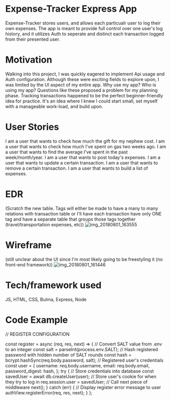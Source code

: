 # Expense-Tracker Express App
Expense-Tracker stores users, and allows each particualr user to log their own expenses. The app is meant to provide full control over one user's log history, and it utilizes Auth to seperate and distinct each transaction logged from their presented user.

# Motivation
Walking into this project, I was quickly eagered to implement Api usage and Auth configuration. Although these were exciting fields to explore upon, I was limited by the UI aspect of my entire app. Why use my app? Who is using my app? Questions like these proposed a problem for my planning phase. Tracking transactions happened to be the perfect beginner-friendly idea for practice. It's an idea where I knew I could start small, set myself with a manageable work-load, and build upon.

# User Stories
I am a user that wants to check how much the gift for my nephew cost.
I am a user that wants to check how much I've spent on gas two weeks ago.
I am a user that wants to find the average I've spent in the past week/month/year.
I am a user that wants to post today's expenses.
I am a user that wants to update a certain transaction.
I am a user that wants to remove a certain transaction.
I am a user that wants to build a list of expenses.

# EDR
(Scratch the new table. Tags will either be made to have a many to many relations with transaction table or I'll have each transaction have only ONE tag and have a separate table that groups those tags together (travel/transportation expenses, etc))
![img_20180801_163555](https://media.git.generalassemb.ly/user/14921/files/587728a0-95ab-11e8-83b0-e8a0dc9d6699)

# Wireframe
(still unclear about the UI since I'm most likely going to be freestyling it (no front-end framework))
![img_20180801_161446](https://media.git.generalassemb.ly/user/14921/files/7342a9d4-95ab-11e8-955d-33777d9d657c)

# Tech/framework used
JS, HTML, CSS, Bulma, Express, Node

# Code Example
// REGISTER CONFIGURATION

const register = async (req, res, next) => {
  // Convert SALT value from .env to an integer
  const salt = parseInt(process.env.SALT);
  // Hash registered password with hidden number of SALT rounds
  const hash = bcrypt.hashSync(req.body.password, salt);
  // Registered user's credentials
  const user = {
    username: req.body.username,
    email: req.body.email,
    password_digest: hash,
  };
  try {
    // Store credentials into database
    const savedUser = await db.createUser(user);
    // Store user's cookie for when they try to log in
    req.session.user = savedUser;
    // Call next piece of middleware
    next();
  } catch (err) {
    // Display register error message to user
    authView.registerError(req, res, next);
  }
};
